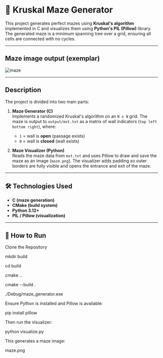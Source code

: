 # 🧩 Kruskal Maze Generator

This project generates perfect mazes using **Kruskal's algorithm** implemented in C and visualizes them using **Python's PIL (Pillow)** library. The generated maze is a minimum spanning tree over a grid, ensuring all cells are connected with no cycles.

---

## Maze image output (exemplar)
![maze](https://github.com/user-attachments/assets/c6fba916-d17a-4dbe-9174-30bd56a93183)

---

## Description

The project is divided into two main parts:

1. **Maze Generator (C)**  
   Implements a randomized Kruskal's algorithm on an `N x N` grid. The maze is output to `output/mst.txt` as a matrix of wall indicators (`top left bottom right`), where:
   - `1` = wall is **open** (passage exists)
   - `0` = wall is **closed** (wall exists)

2. **Maze Visualizer (Python)**  
   Reads the maze data from `mst.txt` and uses Pillow to draw and save the maze as an image (`maze.png`). The visualizer adds padding so outer borders are fully visible and opens the entrance and exit of the maze.

---


## 🛠️ Technologies Used

- **C (maze generation)**
- **CMake (build system)**
- **Python 3.12+**
- **PIL / Pillow (visualization)**


---

## 🚀 How to Run

Clone the Repository

mkdir build 

cd build

cmake ..

cmake --build . 

./Debug/maze_generator.exe


Ensure Python is installed and Pillow is available:

pip install pillow


Then run the visualizer:

python visualize.py


This generates a maze image:

maze.png

